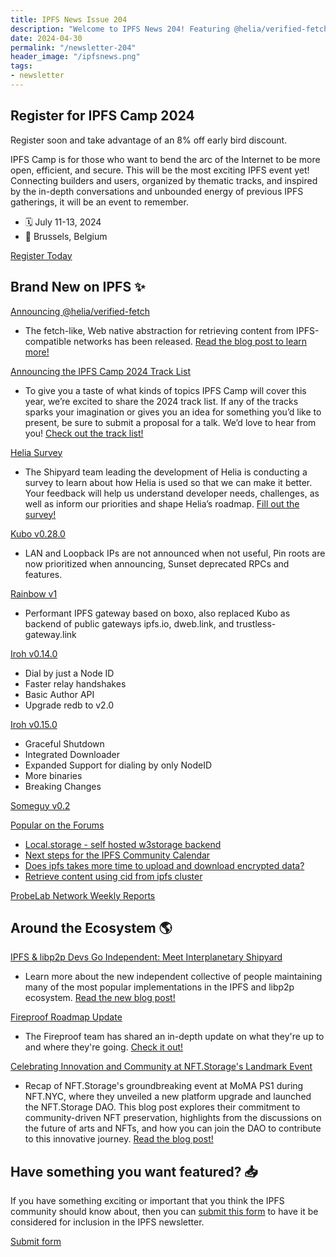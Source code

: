 ```yaml
---
title: IPFS News Issue 204
description: "Welcome to IPFS News 204! Featuring @helia/verified-fetch and the IPFS Camp 2024 track list."
date: 2024-04-30
permalink: "/newsletter-204"
header_image: "/ipfsnews.png"
tags:
- newsletter
---
```


## **Register for IPFS Camp 2024**
Register soon and take advantage of an 8% off early bird discount.

IPFS Camp is for those who want to bend the arc of the Internet to be more open, efficient, and secure. This will be the most exciting IPFS event yet! Connecting builders and users, organized by thematic tracks, and inspired by the in-depth conversations and unbounded energy of previous IPFS gatherings, it will be an event to remember.

- 🗓️ July 11-13, 2024
- 📍 Brussels, Belgium

<a href="https://2024.ipfs.camp/" class="cta-button">Register Today</a>

## **Brand New on IPFS ✨**

[Announcing @helia/verified-fetch](https://blog.ipfs.tech/verified-fetch/?utm_source=hs_email&utm_medium=email&_hsenc=p2ANqtz-_i0pGQB-qDyxAWRjj6mhoMbeL5Q_D5uOoBYG52XQ7Pr8fD8_wMbE_jy-ovyasZ5L4aYY3p)
- The fetch-like, Web native abstraction for retrieving content from IPFS-compatible networks has been released. [Read the blog post to learn more!](https://blog.ipfs.tech/verified-fetch/?utm_source=hs_email&utm_medium=email&_hsenc=p2ANqtz-_i0pGQB-qDyxAWRjj6mhoMbeL5Q_D5uOoBYG52XQ7Pr8fD8_wMbE_jy-ovyasZ5L4aYY3p)

[Announcing the IPFS Camp 2024 Track List](https://blog.ipfs.tech/ipfs-camp-2024-track-list/?utm_source=hs_email&utm_medium=email&_hsenc=p2ANqtz-_i0pGQB-qDyxAWRjj6mhoMbeL5Q_D5uOoBYG52XQ7Pr8fD8_wMbE_jy-ovyasZ5L4aYY3p)
- To give you a taste of what kinds of topics IPFS Camp will cover this year, we’re excited to share the 2024 track list. If any of the tracks sparks your imagination or gives you an idea for something you’d like to present, be sure to submit a proposal for a talk. We’d love to hear from you! [Check out the track list!](https://blog.ipfs.tech/ipfs-camp-2024-track-list/?utm_source=hs_email&utm_medium=email&_hsenc=p2ANqtz-_i0pGQB-qDyxAWRjj6mhoMbeL5Q_D5uOoBYG52XQ7Pr8fD8_wMbE_jy-ovyasZ5L4aYY3p)

[Helia Survey](https://airtable.com/appgppDnTDtpyEFhI/pagizuBtddTY0QDEv/form?utm_content=290129180&utm_medium=social&utm_source=twitter&hss_channel=tw-3030006159&_hsenc=p2ANqtz-_i0pGQB-qDyxAWRjj6mhoMbeL5Q_D5uOoBYG52XQ7Pr8fD8_wMbE_jy-ovyasZ5L4aYY3p)
- The Shipyard team leading the development of Helia is conducting a survey to learn about how Helia is used so that we can make it better. Your feedback will help us understand developer needs, challenges, as well as inform our priorities and shape Helia’s roadmap. [Fill out the survey!](https://airtable.com/appgppDnTDtpyEFhI/pagizuBtddTY0QDEv/form?utm_content=290129180&utm_medium=social&utm_source=twitter&hss_channel=tw-3030006159&_hsenc=p2ANqtz-_i0pGQB-qDyxAWRjj6mhoMbeL5Q_D5uOoBYG52XQ7Pr8fD8_wMbE_jy-ovyasZ5L4aYY3p)

[Kubo v0.28.0](https://github.com/ipfs/kubo/releases/tag/v0.28.0?utm_source=hs_email&utm_medium=email&_hsenc=p2ANqtz-_i0pGQB-qDyxAWRjj6mhoMbeL5Q_D5uOoBYG52XQ7Pr8fD8_wMbE_jy-ovyasZ5L4aYY3p)
- LAN and Loopback IPs are not announced when not useful, Pin roots are now prioritized when announcing, Sunset deprecated RPCs and features.

[Rainbow v1](https://github.com/ipfs/rainbow/releases/tag/v1.0.0?utm_source=hs_email&utm_medium=email&_hsenc=p2ANqtz-_i0pGQB-qDyxAWRjj6mhoMbeL5Q_D5uOoBYG52XQ7Pr8fD8_wMbE_jy-ovyasZ5L4aYY3p)
- Performant IPFS gateway based on boxo, also replaced Kubo as backend of public gateways ipfs.io, dweb.link, and trustless-gateway.link

[Iroh v0.14.0](https://iroh.computer/blog/iroh-0-14-0-dial-the-world?utm_source=hs_email&utm_medium=email&_hsenc=p2ANqtz-_i0pGQB-qDyxAWRjj6mhoMbeL5Q_D5uOoBYG52XQ7Pr8fD8_wMbE_jy-ovyasZ5L4aYY3p)
- Dial by just a Node ID
- Faster relay handshakes
- Basic Author API
- Upgrade redb to v2.0

[Iroh v0.15.0](https://iroh.computer/blog/iroh-0-15-0-shut-me-down?utm_source=hs_email&utm_medium=email&_hsenc=p2ANqtz-_i0pGQB-qDyxAWRjj6mhoMbeL5Q_D5uOoBYG52XQ7Pr8fD8_wMbE_jy-ovyasZ5L4aYY3p)
- Graceful Shutdown
- Integrated Downloader
- Expanded Support for dialing by only NodeID
- More binaries
- Breaking Changes

[Someguy v0.2](https://github.com/ipfs/someguy/releases/tag/v0.2.0?utm_source=hs_email&utm_medium=email&_hsenc=p2ANqtz-_i0pGQB-qDyxAWRjj6mhoMbeL5Q_D5uOoBYG52XQ7Pr8fD8_wMbE_jy-ovyasZ5L4aYY3p)

[Popular on the Forums](https://discuss.ipfs.tech/top?period=monthly&utm_source=hs_email&utm_medium=email&_hsenc=p2ANqtz-_i0pGQB-qDyxAWRjj6mhoMbeL5Q_D5uOoBYG52XQ7Pr8fD8_wMbE_jy-ovyasZ5L4aYY3p)
- [Local.storage - self hosted w3storage backend](https://discuss.ipfs.tech/t/local-storage-self-hosted-w3storage-backend/17857?utm_source=hs_email&utm_medium=email&_hsenc=p2ANqtz-_i0pGQB-qDyxAWRjj6mhoMbeL5Q_D5uOoBYG52XQ7Pr8fD8_wMbE_jy-ovyasZ5L4aYY3p)
- [Next steps for the IPFS Community Calendar](https://discuss.ipfs.tech/t/next-steps-for-the-ipfs-community-calendar/17849/5?utm_source=hs_email&utm_medium=email&_hsenc=p2ANqtz-_i0pGQB-qDyxAWRjj6mhoMbeL5Q_D5uOoBYG52XQ7Pr8fD8_wMbE_jy-ovyasZ5L4aYY3p)
- [Does ipfs takes more time to upload and download encrypted data?](https://discuss.ipfs.tech/t/does-ipfs-takes-more-time-to-upload-and-download-encrypted-data/17856?utm_source=hs_email&utm_medium=email&_hsenc=p2ANqtz-_i0pGQB-qDyxAWRjj6mhoMbeL5Q_D5uOoBYG52XQ7Pr8fD8_wMbE_jy-ovyasZ5L4aYY3p)
- [Retrieve content using cid from ipfs cluster](https://discuss.ipfs.tech/t/retrieve-content-using-cid-from-ipfs-cluster/17818?utm_source=hs_email&utm_medium=email&_hsenc=p2ANqtz-_i0pGQB-qDyxAWRjj6mhoMbeL5Q_D5uOoBYG52XQ7Pr8fD8_wMbE_jy-ovyasZ5L4aYY3p)

[ProbeLab Network Weekly Reports](https://github.com/plprobelab/network-measurements/tree/master/reports/2023)

## **Around the Ecosystem 🌎**

[IPFS & libp2p Devs Go Independent: Meet Interplanetary Shipyard](https://blog.ipfs.tech/shipyard-hello-world/?utm_source=hs_email&utm_medium=email&_hsenc=p2ANqtz-_i0pGQB-qDyxAWRjj6mhoMbeL5Q_D5uOoBYG52XQ7Pr8fD8_wMbE_jy-ovyasZ5L4aYY3p)
- Learn more about the new independent collective of people maintaining many of the most popular implementations in the IPFS and libp2p ecosystem. [Read the new blog post!](https://blog.ipfs.tech/shipyard-hello-world/?utm_source=hs_email&utm_medium=email&_hsenc=p2ANqtz-_i0pGQB-qDyxAWRjj6mhoMbeL5Q_D5uOoBYG52XQ7Pr8fD8_wMbE_jy-ovyasZ5L4aYY3p)

[Fireproof Roadmap Update](https://fireproof.storage/posts/roadmap-update/?utm_source=hs_email&utm_medium=email&_hsenc=p2ANqtz-_i0pGQB-qDyxAWRjj6mhoMbeL5Q_D5uOoBYG52XQ7Pr8fD8_wMbE_jy-ovyasZ5L4aYY3p)
- The Fireproof team has shared an in-depth update on what they're up to and where they're going. [Check it out!](https://fireproof.storage/posts/roadmap-update/?utm_source=hs_email&utm_medium=email&_hsenc=p2ANqtz-_i0pGQB-qDyxAWRjj6mhoMbeL5Q_D5uOoBYG52XQ7Pr8fD8_wMbE_jy-ovyasZ5L4aYY3p)

[Celebrating Innovation and Community at NFT.Storage's Landmark Event](https://nft.storage/blog/celebrating-innovation-and-community-at-nft-storages-landmark-event?utm_source=hs_email&utm_medium=email&_hsenc=p2ANqtz-_i0pGQB-qDyxAWRjj6mhoMbeL5Q_D5uOoBYG52XQ7Pr8fD8_wMbE_jy-ovyasZ5L4aYY3p)
- Recap of NFT.Storage's groundbreaking event at MoMA PS1 during NFT.NYC, where they unveiled a new platform upgrade and launched the NFT.Storage DAO. This blog post explores their commitment to community-driven NFT preservation, highlights from the discussions on the future of arts and NFTs, and how you can join the DAO to contribute to this innovative journey. [Read the blog post!](https://nft.storage/blog/celebrating-innovation-and-community-at-nft-storages-landmark-event?utm_source=hs_email&utm_medium=email&_hsenc=p2ANqtz-_i0pGQB-qDyxAWRjj6mhoMbeL5Q_D5uOoBYG52XQ7Pr8fD8_wMbE_jy-ovyasZ5L4aYY3p)

## **Have something you want featured? 📥**

If you have something exciting or important that you think the IPFS community should know about, then you can [submit this form](https://airtable.com/appjqlMYucNiOYHl7/shrfPrKe112FW3ucv) to have it be considered for inclusion in the IPFS newsletter.

<a href="https://airtable.com/appjqlMYucNiOYHl7/shrfPrKe112FW3ucv" class="cta-button">Submit form</a>
